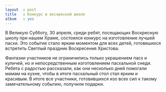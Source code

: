 ```yaml
---
layout  : post
title   : Конкурс в воскресной школе
album   : yes
---
```


В Великую Субботу, 30 апреля, среди ребят, посещающих Воскресную школу при нашем Храме, состоялся конкурс на изготовление лучшей пасхи. Это событие стало ярким моментом для всех детей, готовяшихся встретить Светлый праздник Воскресения Христова.

Фантазии участников не ограничились только украшением пасх и куличей, но и непосредственным изготовлением пасхальной снеди. Ребята с радостью рассказали, как они несколько дней помогали мамам на кухне, чтобы в итоге пасхальный стол стал ярким и красивым. В итоге все участники, готовившихся изо всех сил к такому замечательному событию, получили подарки.

